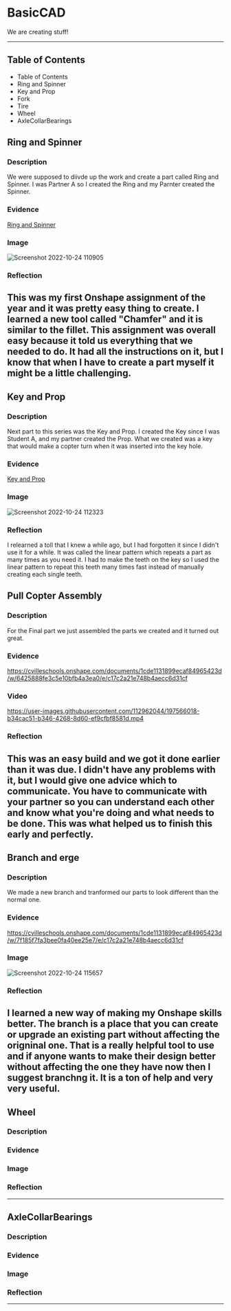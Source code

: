 # BasicCAD

We are creating stuff!

---
## Table of Contents
* Table of Contents
* Ring and Spinner
* Key and Prop
* Fork
* Tire
* Wheel
* AxleCollarBearings

## Ring and Spinner

### Description

We were supposed to diivde up the work and create a part called Ring and Spinner. I was Partner A so I created the Ring and my Parnter created the Spinner. 

### Evidence
[Ring and Spinner](https://cvilleschools.onshape.com/documents/1cde1131899ecaf84965423d/w/6425888fe3c5e10bfb4a3ea0/e/898048881bf505a396159ae9)

### Image
![Screenshot 2022-10-24 110905](https://user-images.githubusercontent.com/112962044/197561048-2446abdf-882b-4f12-a847-0b53e460a7f1.png)


### Reflection

This was my first Onshape assignment of the year and it was pretty easy thing to create. I learned a new tool called "Chamfer" and it is similar to the fillet. This assignment was overall easy because it told us everything that we needed to do. It had all the instructions on it, but I know that when I have to create a part myself it might be a little challenging. 
---


## Key and Prop

### Description
Next part to this series was the Key and Prop. I created the Key since I was Student A, and my partner created the Prop. What we created was a key that would make a copter turn when it was inserted into the key hole. 
### Evidence
 [Key and Prop](https://cvilleschools.onshape.com/documents/1cde1131899ecaf84965423d/w/6425888fe3c5e10bfb4a3ea0/e/898048881bf505a396159ae9)
### Image
![Screenshot 2022-10-24 112323](https://user-images.githubusercontent.com/112962044/197563949-70c86d11-c88c-40ae-a3f3-633ce2bc135b.png)

### Reflection
I relearned a toll that I knew a while ago, but I had forgotten it since I didn't use it for a while. It was called the linear pattern which repeats a part as many times as you need it. I had to make the teeth on the key so I used the linear pattern to repeat this teeth many times fast instead of manually creating each single teeth. 


## Pull Copter Assembly

### Description
 For the Final part we just assembled the parts we created and it turned out great. 
### Evidence
https://cvilleschools.onshape.com/documents/1cde1131899ecaf84965423d/w/6425888fe3c5e10bfb4a3ea0/e/c17c2a21e748b4aecc6d31cf

### Video

https://user-images.githubusercontent.com/112962044/197566018-b34cac51-b346-4268-8d60-ef9cfbf8581d.mp4


### Reflection

This was an easy build and we got it done earlier than it was due. I didn't have any problems with it, but I would give one advice which to communicate. You have to communicate with your partner so you can understand each other and know what you're doing and what needs to be done. This was what helped us to finish this early and perfectly. 
---


## Branch and erge

### Description

We made a new branch and tranformed our parts to look different than the normal one. 

### Evidence
https://cvilleschools.onshape.com/documents/1cde1131899ecaf84965423d/w/7f185f7fa3bee0fa40ee25e7/e/c17c2a21e748b4aecc6d31cf

### Image
![Screenshot 2022-10-24 115657](https://user-images.githubusercontent.com/112962044/197571579-cfe02e16-0d17-4a41-a02b-941ebc1dc1c0.png)

### Reflection
I learned a new way of making my Onshape skills better. The branch is a place that you can create or upgrade an existing part without affecting the origninal one. That is a really helpful tool to use and if anyone wants to make their design better without affecting the one they have now then I suggest branchng it. It is a ton of help and very very useful.  
---


## Wheel

### Description

### Evidence

### Image

### Reflection

---


## AxleCollarBearings

### Description

### Evidence

### Image

### Reflection

---








